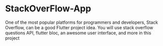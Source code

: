 # StackOverFlow-App
One of the most popular platforms for programmers and developers, Stack Overflow, can be a good Flutter project idea. You will use stack overflow questions API, flutter bloc, an awesome user interface, and more in this project
